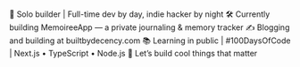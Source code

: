 🌱 Solo builder | Full-time dev by day, indie hacker by night
🛠️ Currently building MemoireeApp — a private journaling & memory tracker
✍️ Blogging and building at builtbydecency.com
📚 Learning in public | #100DaysOfCode | Next.js • TypeScript • Node.js
🤝 Let’s build cool things that matter

<!---
decencyokobia/decencyokobia is a ✨ special ✨ repository because its `README.md` (this file) appears on your GitHub profile.
You can click the Preview link to take a look at your changes.
--->

